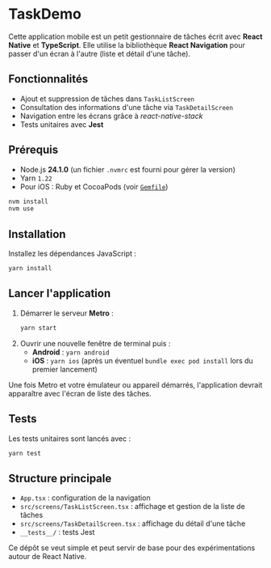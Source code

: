 # TaskDemo

Cette application mobile est un petit gestionnaire de tâches écrit avec **React Native** et **TypeScript**. Elle utilise la bibliothèque **React Navigation** pour passer d'un écran à l'autre (liste et détail d'une tâche).

## Fonctionnalités

- Ajout et suppression de tâches dans `TaskListScreen`
- Consultation des informations d'une tâche via `TaskDetailScreen`
- Navigation entre les écrans grâce à *react-native-stack*
- Tests unitaires avec **Jest**

## Prérequis

- Node.js **24.1.0** (un fichier `.nvmrc` est fourni pour gérer la version)
- Yarn `1.22`
- Pour iOS : Ruby et CocoaPods (voir [`Gemfile`](Gemfile))

```bash
nvm install
nvm use
```

## Installation

Installez les dépendances JavaScript :

```bash
yarn install
```

## Lancer l'application

1. Démarrer le serveur **Metro** :
   ```bash
   yarn start
   ```
2. Ouvrir une nouvelle fenêtre de terminal puis :
   - **Android** : `yarn android`
   - **iOS** : `yarn ios` (après un éventuel `bundle exec pod install` lors du premier lancement)

Une fois Metro et votre émulateur ou appareil démarrés, l'application devrait apparaître avec l'écran de liste des tâches.

## Tests

Les tests unitaires sont lancés avec :

```bash
yarn test
```

## Structure principale

- `App.tsx` : configuration de la navigation
- `src/screens/TaskListScreen.tsx` : affichage et gestion de la liste de tâches
- `src/screens/TaskDetailScreen.tsx` : affichage du détail d'une tâche
- `__tests__/` : tests Jest

Ce dépôt se veut simple et peut servir de base pour des expérimentations autour de React Native.
